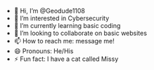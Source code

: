 - 👋 Hi, I’m @Geodude1108
- 👀 I’m interested in Cybersecurity
- 🌱 I’m currently learning basic coding 
- 💞️ I’m looking to collaborate on basic websites
- 📫 How to reach me: message me!
- 😄 Pronouns: He/His
- ⚡ Fun fact: I have a cat called Missy 

<!---
Geodude1108/Geodude1108 is a ✨ special ✨ repository because its `README.md` (this file) appears on your GitHub profile.
You can click the Preview link to take a look at your changes.
--->

